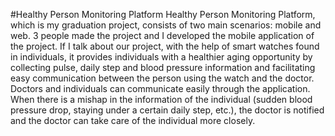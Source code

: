 #Healthy Person Monitoring Platform
Healthy Person Monitoring Platform, which is my graduation project, consists of two main scenarios: mobile and web. 3 people made the project and I developed the mobile application of the project. If I talk about our project, with the help of smart watches found in individuals, it provides individuals with a healthier aging opportunity by collecting pulse, daily step and blood pressure information and facilitating easy communication between the person using the watch and the doctor. Doctors and individuals can communicate easily through the application. When there is a mishap in the information of the individual (sudden blood pressure drop, staying under a certain daily step, etc.), the doctor is notified and the doctor can take care of the individual more closely.
